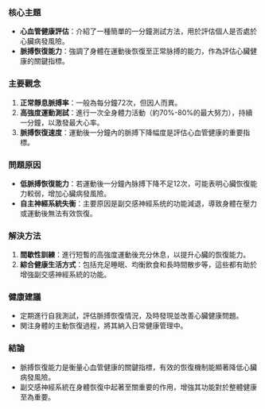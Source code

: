 ### 核心主題  
- **心血管健康評估**：介紹了一種簡單的一分鐘測試方法，用於評估個人是否處於心臟病發風險。  
- **脈搏恢復能力**：強調了身體在運動後恢復至正常脉搏的能力，作為評估心臟健康的關鍵指標。

### 主要觀念  
1. **正常靜息脈搏率**：一般為每分鐘72次，但因人而異。  
2. **高強度運動測試**：進行一次全身體力活動（約70%-80%的最大努力），持續一分鐘，以激發最大心率。  
3. **脈搏恢復速度**：運動後一分鐘內的脈搏下降幅度是評估心血管健康的重要指標。  

### 問題原因  
- **低脈搏恢復能力**：若運動後一分鐘內脉搏下降不足12次，可能表明心臟恢復能力較弱，增加心臟病發風險。  
- **自主神經系統失衡**：主要原因是副交感神經系统的功能減退，導致身體在壓力或運動後無法有效恢復。  

### 解決方法  
1. **間歇性訓練**：進行短暫的高強度運動後充分休息，以提升心臟的恢復能力。  
2. **綜合健康生活方式**：包括充足睡眠、均衡飲食和長時間散步等，這些都有助於增強副交感神經系統的功能。  

### 健康建議  
- 定期進行自我測試，評估脈搏恢復情況，及時發現並改善心臟健康問題。  
- 関注身體的主動恢復過程，將其納入日常健康管理中。  

### 結論  
- 脈搏恢復能力是衡量心血管健康的關鍵指標，有效的恢復機制能顯著降低心臟病發風險。  
- 副交感神經系統在身體恢復中起著至關重要的作用，增強其功能對於整體健康至為重要。